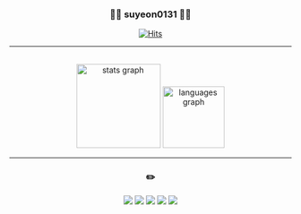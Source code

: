 <div align="center">
 
  ### 👩‍💻 suyeon0131 👩‍💻

[![Hits](https://hits.seeyoufarm.com/api/count/incr/badge.svg?url=https%3A%2F%2Fgithub.com%2Fsuyeon0131%2Fhit-counter&count_bg=%23000000&title_bg=%23000000&icon=github.svg&icon_color=%23E7E7E7&title=hits&edge_flat=false)](https://hits.seeyoufarm.com)
 
</div>
  
 ---
 
 <br>

<div align="center">
  <img src="https://github-readme-stats.vercel.app/api?username=suyeon0131&show_icons=true&theme=transparent" height="150" alt="stats graph"  />
  <img src="https://github-readme-stats.vercel.app/api/top-langs/?username=suyeon0131&layout=compact&show_icons=true&theme=transparent&langs_count=10" height="110" alt="languages graph"  />
</div>

---

<div align="center">

### ✏️

<img src="https://img.shields.io/badge/Spring-6DB33F?style=flat&logo=Spring&logoColor=white" />
<img src="https://img.shields.io/badge/Spring Boot-6DB33F?style=flat&logo=Spring Boot&logoColor=white" />

<img src="https://img.shields.io/badge/Git-F05032?style=flat&logo=Git&logoColor=white" />
<img src="https://img.shields.io/badge/Github-181717?style=flat&logo=Github&logoColor=white" />
<img src="https://img.shields.io/badge/Notion-000000?style=flat&logo=notion&logoColor=white"/>